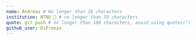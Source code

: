 ```yaml
---
name: Andreas # No longer than 28 characters
institution: NTNU 🚩 # no longer than 58 characters
quote: git push # no longer than 100 characters, avoid using quotes(") to guarantee the format remains the same.
github_user: DiFronzo
---
```

